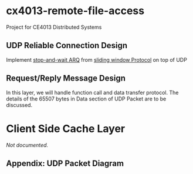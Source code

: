 # cx4013-remote-file-access
Project for CE4013 Distributed Systems

## UDP Reliable Connection Design
Implement [stop-and-wait ARQ](https://en.wikipedia.org/wiki/Stop-and-wait_ARQ) from [sliding window Protocol](https://en.wikipedia.org/wiki/Sliding_window_protocol) on top of UDP

## Request/Reply Message Design
In this layer, we will handle function call and data transfer protocol. The details of the 65507 bytes in Data section of UDP Packet are to be discussed.

# Client Side Cache Layer
_Not documented._

## Appendix: UDP Packet Diagram
